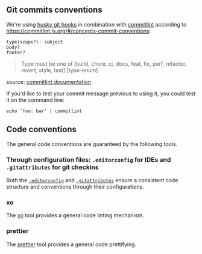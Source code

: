 ## Git commits conventions

We're using [husky git hooks](https://www.npmjs.com/husky) in combination with [commitlint](https://www.npmjs.com/package/@commitlint/cli) according to <https://commitlint.js.org/#/concepts-commit-conventions>:

```text
type(scope?): subject
body?
footer?
```

> Type must be one of [build, chore, ci, docs, feat, fix, perf, refactor, revert, style, test] [type-enum]

source: [commitlint documentation](https://commitlint.js.org/#/?id=test)

If you'd like to test your commit message previous to using it, you could test it on the command line:

```terminal
echo 'foo: bar' | commitlint
```

## Code conventions

The general code conventions are guaranteed by the following tools.

### Through configuration files: `.editorconfig` for IDEs and `.gitattributes` for git checkins

Both the [`.editorconfig`](https://editorconfig.org/) and [`.gitattributes`](https://dev.to/deadlybyte/please-add-gitattributes-to-your-git-repository-1jld) ensure a consistent code structure and conventions through their configurations.

### xo

The [xo](https://github.com/db-ui/core/blob/main/docs/adr/linting-xo.adoc) tool provides a general code linting mechanism.

### prettier

The [prettier](https://github.com/db-ui/core/blob/main/docs/adr/code_style_formatter-prettier.adoc) tool provides a general code prettifying.
